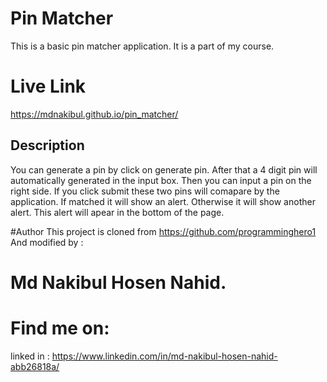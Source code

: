 # Pin Matcher
This is a basic pin matcher application. It is a part of my course. 
# Live Link 
https://mdnakibul.github.io/pin_matcher/
## Description
You can generate a pin by click on generate pin. After that a 4 digit pin will automatically generated in the input box.
Then you can input a pin on the right side.
If you click submit these two pins will comapare by the application. If matched it will show an alert. Otherwise it will show another alert.
This alert will apear in the bottom of the page.

#Author 
This project is cloned from https://github.com/programminghero1
And modified by : 
# Md Nakibul Hosen Nahid.  

# Find me on: 
linked in : https://www.linkedin.com/in/md-nakibul-hosen-nahid-abb26818a/
